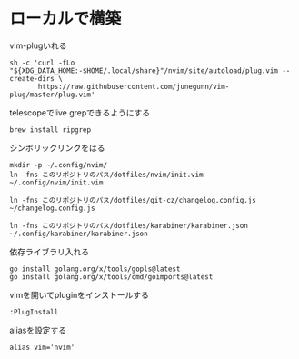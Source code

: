 # ローカルで構築

vim-plugいれる
```
sh -c 'curl -fLo "${XDG_DATA_HOME:-$HOME/.local/share}"/nvim/site/autoload/plug.vim --create-dirs \
       https://raw.githubusercontent.com/junegunn/vim-plug/master/plug.vim'
```
telescopeでlive grepできるようにする
```
brew install ripgrep
```

シンボリックリンクをはる
```
mkdir -p ~/.config/nvim/
ln -fns このリポジトリのパス/dotfiles/nvim/init.vim ~/.config/nvim/init.vim

ln -fns このリポジトリのパス/dotfiles/git-cz/changelog.config.js ~/changelog.config.js

ln -fns このリポジトリのパス/dotfiles/karabiner/karabiner.json ~/.config/karabiner/karabiner.json
```

依存ライブラリ入れる
```
go install golang.org/x/tools/gopls@latest
go install golang.org/x/tools/cmd/goimports@latest
```

vimを開いてpluginをインストールする
```
:PlugInstall
```

aliasを設定する
```
alias vim='nvim'
```

